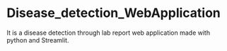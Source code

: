# Disease_detection_WebApplication
It is a disease detection through lab report web application made with python and Streamlit.
